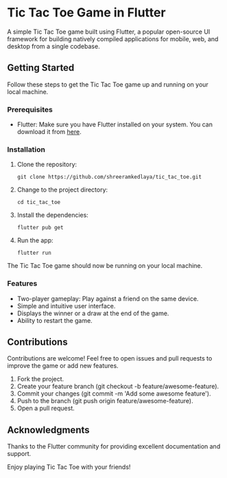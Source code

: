 # Tic Tac Toe Game in Flutter

A simple Tic Tac Toe game built using Flutter, a popular open-source UI framework for building natively compiled applications for mobile, web, and desktop from a single codebase.

## Getting Started

Follow these steps to get the Tic Tac Toe game up and running on your local machine.

### Prerequisites

- Flutter: Make sure you have Flutter installed on your system. You can download it from [here](https://flutter.dev/docs/get-started/install).

### Installation

1. Clone the repository:

   ```shell
   git clone https://github.com/shreeramkedlaya/tic_tac_toe.git
   ```
2. Change to the project directory:
    ```shell
    cd tic_tac_toe
    ```
3. Install the dependencies:
    ```shell
    flutter pub get
    ```
4. Run the app:
    ```
    flutter run
    ```
The Tic Tac Toe game should now be running on your local machine.

### Features
* Two-player gameplay: Play against a friend on the same device.
* Simple and intuitive user interface.
* Displays the winner or a draw at the end of the game.
* Ability to restart the game.

## Contributions
Contributions are welcome! Feel free to open issues and pull requests to improve the game or add new features.

1. Fork the project.
2. Create your feature branch (git checkout -b feature/awesome-feature).
3. Commit your changes (git commit -m 'Add some awesome feature').
4. Push to the branch (git push origin feature/awesome-feature).
5. Open a pull request.

## Acknowledgments
Thanks to the Flutter community for providing excellent documentation and support.

Enjoy playing Tic Tac Toe with your friends!
